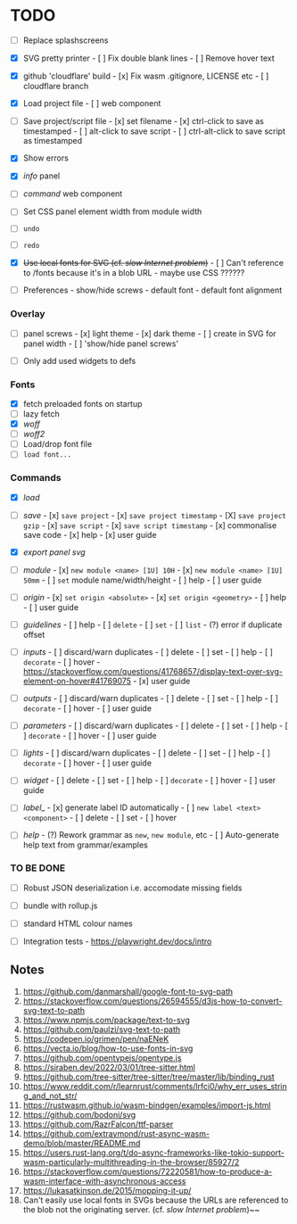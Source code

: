 # TODO

- [ ] Replace splashscreens

- [x] SVG pretty printer
      - [ ] Fix double blank lines
      - [ ] Remove hover text

- [x] github 'cloudflare' build
      - [x] Fix wasm .gitignore, LICENSE etc
      - [ ] cloudflare branch

- [x] Load project file
      - [ ] web component

- [ ] Save project/script file
      - [x] set filename
      - [x] ctrl-click to save as timestamped
      - [ ] alt-click to save script
      - [ ] ctrl-alt-click to save script as timestamped

- [x] Show errors

- [x] _info_ panel
- [ ] _command_ web component
- [ ] Set CSS panel element width from module width
- [ ] `undo`
- [ ] `redo`
- [x] ~~Use local fonts for SVG (cf. _slow Internet problem_)~~
      - [ ] Can't reference to /fonts because it's in a blob URL - maybe use CSS ??????
- [ ] Preferences
      - show/hide screws
      - default font
      - default font alignment


### Overlay
- [ ] panel screws
      - [x] light theme
      - [x] dark theme
      - [ ] create in SVG for panel width
      - [ ] 'show/hide panel screws'
- [ ] Only add used widgets to defs


### Fonts 
- [x] fetch preloaded fonts on startup
- [ ] lazy fetch
- [x] _woff_
- [ ] _woff2_
- [ ] Load/drop font file
- [ ] `load font...`

### Commands
- [x] _load_
- [ ] _save_
      - [x] `save project`
      - [x] `save project timestamp`
      - [X] `save project gzip`
      - [x] `save script`
      - [x] `save script timestamp`
      - [x] commonalise save code
      - [x] help
      - [x] user guide

- [x] _export panel svg_

- [ ] _module_
      - [x] `new module <name> [1U] 10H`
      - [x] `new module <name> [1U] 50mm`
      - [ ] `set` module name/width/height
      - [ ] help
      - [ ] user guide

- [ ] _origin_
      - [x] `set origin <absolute>`
      - [x] `set origin <geometry>`
      - [ ] help
      - [ ] user guide

- [ ] _guidelines_
      - [ ] help
      - [ ] `delete`
      - [ ] `set`
      - [ ] `list`
      - (?) error if duplicate offset

- [ ] _inputs_
      - [ ] discard/warn duplicates
      - [ ] delete
      - [ ] set
      - [ ] help
      - [ ] `decorate`
      - [ ] hover
            - https://stackoverflow.com/questions/41768657/display-text-over-svg-element-on-hover#41769075
      - [x] user guide

- [ ] _outputs_
      - [ ] discard/warn duplicates
      - [ ] delete
      - [ ] set
      - [ ] help
      - [ ] `decorate`
      - [ ] hover
      - [ ] user guide

- [ ] _parameters_
      - [ ] discard/warn duplicates
      - [ ] delete
      - [ ] set
      - [ ] help
      - [ ] `decorate`
      - [ ] hover
      - [ ] user guide

- [ ] _lights_
      - [ ] discard/warn duplicates
      - [ ] delete
      - [ ] set
      - [ ] help
      - [ ] `decorate`
      - [ ] hover
      - [ ] user guide

- [ ] _widget_
      - [ ] delete
      - [ ] set
      - [ ] help
      - [ ] `decorate`
      - [ ] hover
      - [ ] user guide

- [ ] _label__
      - [x] generate label ID automatically
      - [ ] `new label <text> <component>`
      - [ ] delete
      - [ ] set
      - [ ] hover

- [ ] _help_
       - (?) Rework grammar as `new`, `new module`, etc
       - [ ] Auto-generate help text from grammar/examples


### TO BE DONE
- [ ] Robust JSON deserialization i.e. accomodate missing fields
- [ ] bundle with rollup.js
- [ ] standard HTML colour names
- [ ] Integration tests
      - https://playwright.dev/docs/intro


## Notes

1.  https://github.com/danmarshall/google-font-to-svg-path
2.  https://stackoverflow.com/questions/26594555/d3js-how-to-convert-svg-text-to-path
3.  https://www.npmjs.com/package/text-to-svg
4.  https://github.com/paulzi/svg-text-to-path
5.  https://codepen.io/grimen/pen/naENeK
6.  https://vecta.io/blog/how-to-use-fonts-in-svg
7.  https://github.com/opentypejs/opentype.js
8.  https://siraben.dev/2022/03/01/tree-sitter.html
9.  https://github.com/tree-sitter/tree-sitter/tree/master/lib/binding_rust
10. https://www.reddit.com/r/learnrust/comments/lrfci0/why_err_uses_string_and_not_str/
11. https://rustwasm.github.io/wasm-bindgen/examples/import-js.html
12. https://github.com/bodoni/svg
13. https://github.com/RazrFalcon/ttf-parser
14. https://github.com/extraymond/rust-async-wasm-demo/blob/master/README.md
15. https://users.rust-lang.org/t/do-async-frameworks-like-tokio-support-wasm-particularly-multithreading-in-the-browser/85927/2
16. https://stackoverflow.com/questions/72220581/how-to-produce-a-wasm-interface-with-asynchronous-access
17. https://lukasatkinson.de/2015/mopping-it-up/
18. Can't easily use local fonts in SVGs because the URLs are referenced to the blob not the originating server.
    (cf. _slow Internet problem_)~~


